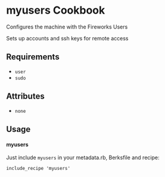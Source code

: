 myusers Cookbook
============
Configures the machine with the Fireworks Users

Sets up accounts and ssh keys for remote access

Requirements
------------
- `user`
- `sudo`

Attributes
----------
- `none`

Usage
-----
#### myusers

Just include `myusers` in your metadata.rb, Berksfile and recipe:

    include_recipe 'myusers'

